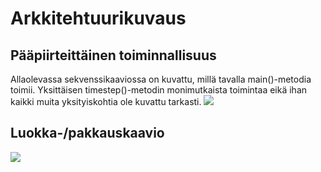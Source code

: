 # Arkkitehtuurikuvaus
## Pääpiirteittäinen toiminnallisuus 
Allaolevassa sekvenssikaaviossa on kuvattu, millä tavalla main()-metodia toimii. Yksittäisen timestep()-metodin monimutkaista toimintaa eikä ihan kaikki muita yksityiskohtia ole kuvattu tarkasti.
<img src="https://image.ibb.co/e1JjMJ/P_metodin_pelkistetty_toiminnallisuus.png">
## Luokka-/pakkauskaavio
<img src="https://raw.githubusercontent.com/LeeviT/otm-harjoitustyo/master/dokumentaatio/arkkitehtuuri.png">
